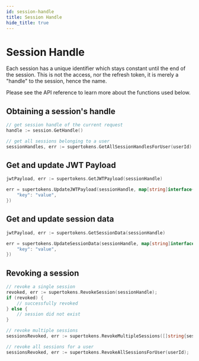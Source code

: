 ```yaml
---
id: session-handle
title: Session Handle
hide_title: true
---
```


# Session Handle

Each session has a unique identifier which stays constant until the end of the session. This is not the access, nor the refresh token, it is merely a "handle" to the session, hence the name.

Please see the API reference to learn more about the functions used below.

## Obtaining a session's handle
```go
// get session handle of the current request
handle := session.GetHandle()
```
```go
// get all sessions belonging to a user
sessionHandles, err := supertokens.GetAllSessionHandlesForUser(userId)
```

## Get and update JWT Payload
```go
jwtPayload, err := supertokens.GetJWTPayload(sessionHandle)

err = supertokens.UpdateJWTPayload(sessionHandle, map[string]interface{}{
    "key": "value",
})
```

## Get and update session data
```go
jwtPayload, err := supertokens.GetSessionData(sessionHandle)

err = supertokens.UpdateSessionData(sessionHandle, map[string]interface{}{
    "key": "value",
})
```

## Revoking a session
```go
// revoke a single session
revoked, err := supertokens.RevokeSession(sessionHandle);
if (revoked) {
    // successfully revoked
} else {
    // session did not exist
}
```
```go
// revoke multiple sessions
sessionsRevoked, err := supertokens.RevokeMultipleSessions([]string{sessionHandle1, sessionHandle2});
```
```go
// revoke all sessions for a user
sessionsRevoked, err := supertokens.RevokeAllSessionsForUser(userId);
```